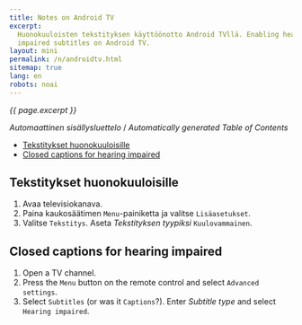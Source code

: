 ```yaml
---
title: Notes on Android TV
excerpt:
  Huonokuuloisten tekstityksen käyttöönotto Android TVllä. Enabling hearing
  impaired subtitles on Android TV.
layout: mini
permalink: /n/androidtv.html
sitemap: true
lang: en
robots: noai
---
```


_{{ page.excerpt }}_

<!-- editorconfig-checker-disable -->
<!-- prettier-ignore-start -->

<!-- START doctoc generated TOC please keep comment here to allow auto update -->
<!-- DON'T EDIT THIS SECTION, INSTEAD RE-RUN doctoc TO UPDATE -->
<em lang="fi">Automaattinen sisällysluettelo</em> / <em lang="en">Automatically generated Table of Contents</em>

- [Tekstitykset huonokuuloisille](#tekstitykset-huonokuuloisille)
- [Closed captions for hearing impaired](#closed-captions-for-hearing-impaired)

<!-- END doctoc generated TOC please keep comment here to allow auto update -->

<!-- prettier-ignore-end -->
<!-- editorconfig-checker-enable -->

<div lang="fi">

## Tekstitykset huonokuuloisille

1. Avaa televisiokanava.
1. Paina kaukosäätimen `Menu`-painiketta ja valitse `Lisäasetukset`.
1. Valitse `Tekstitys`. Aseta _Tekstityksen tyypiksi_ `Kuulovammainen`.

</div>

<div lang="en">

## Closed captions for hearing impaired

1. Open a TV channel.
1. Press the `Menu` button on the remote control and select `Advanced settings`.
1. Select `Subtitles` (or was it `Captions`?). Enter _Subtitle type_ and select
   `Hearing impaired`.

</div>

